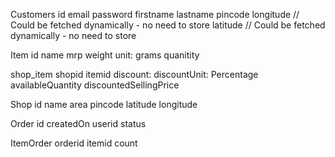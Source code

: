 Customers
    id
    email
    password
    firstname
    lastname
    pincode
    longitude   // Could be fetched dynamically - no need to store
    latitude   // Could be fetched dynamically - no need to store

Item
    id
    name
    mrp
    weight
    unit: grams
    quanitity

shop_item
    shopid
    itemid
    discount:
    discountUnit: Percentage
    availableQuantity
    discountedSellingPrice

Shop
    id
    name
    area
    pincode
    latitude
    longitude

Order
    id
    createdOn
    userid
    status

ItemOrder
    orderid
    itemid
    count
